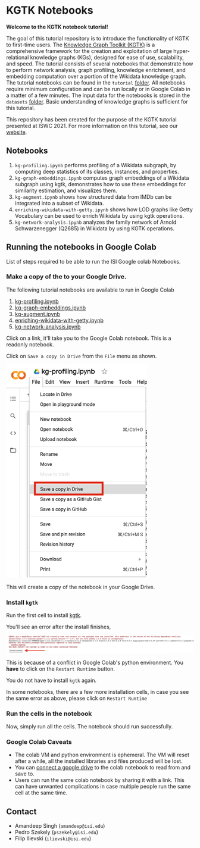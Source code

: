 # KGTK Notebooks

**Welcome to the KGTK notebook tutorial!**

The goal of this tutorial repository is to introduce the functionality of KGTK to first-time users. The [Knowledge Graph Toolkit (KGTK)](https://kgtk.readthedocs.io/en/latest/) is a comprehensive framework for the creation and exploitation of large hyper-relational knowledge graphs (KGs), designed for ease of use, scalability, and speed. The tutorial consists of several notebooks that demonstrate how to perform network analysis, graph profiling, knowledge enrichment, and embedding computation over a portion of the Wikidata knowledge graph. The tutorial notebooks can be found in the `tutorial` [folder](https://github.com/usc-isi-i2/kgtk-notebooks/tree/main/tutorial). All notebooks require minimum configuration and can be run locally or in Google Colab in a matter of a few minutes. The input data for the notebooks is stored in the `datasets` [folder](https://github.com/usc-isi-i2/kgtk-notebooks/tree/main/datasets). Basic understanding of knowledge graphs is sufficient for this tutorial. 

This repository has been created for the purpose of the KGTK tutorial presented at ISWC 2021. For more information on this tutorial, see our [website](https://usc-isi-i2.github.io/kgtk-tutorial-iswc-2021/).

## Notebooks

1. `kg-profiling.ipynb` performs profiling of a Wikidata subgraph, by computing deep statistics of its classes, instances, and properties.
2. `kg-graph-embeddings.ipynb` computes graph embeddings of a Wikidata subgraph using kgtk, demonstrates how to use these embeddings for similarity estimation, and visualizes them.
3. `kg-augment.ipynb` shows how structured data from IMDb can be integrated into a subset of Wikidata.
4. `enriching-wikidata-with-getty.ipynb` shows how LOD graphs like Getty Vocabulary can be used to enrich Wikidata by using kgtk operations.
5. `kg-network-analysis.ipynb` analyzes the family network of Arnold Schwarzenegger (Q2685) in Wikidata by using KGTK operations.

## Running the notebooks in Google Colab

List of steps required to be able to run the ISI Google colab Notebooks.

### Make a copy of the to your Google Drive.

The following tutorial notebooks are available to run in Google Colab

1. [kg-profiling.ipynb](https://colab.research.google.com/drive/15JnQA_Uk17Q7u3CADmjwrv7Nkaf2_d9j?usp=sharing)
2. [kg-graph-embeddings.ipynb]()
3. [kg-augment.ipynb]()
4. [enriching-wikidata-with-getty.ipynb](https://colab.research.google.com/drive/1kYzTs-nO6C49T6S4Hqn6pveB49S7ehUy?usp=sharing)
5. [kg-network-analysis.ipynb](https://colab.research.google.com/drive/1qgg1FBCtlJe339iFfzqPHNgIlerX3VOH?usp=sharing)

Click on a link, it'll take you to the Google Colab notebook. This is a readonly notebook. 

Click on `Save a copy in Drive` from the `File` menu as shown.

![Save a Copy](media/readme-1.png "Save a copy")

This will create a copy of the notebook in your Google Drive.

### Install `kgtk`

Run the first cell to install [kgtk](https://github.com/usc-isi-i2/kgtk).

You'll see an error after the install finishes,

![Restart Runtime](media/readme-2.png "Restart Runtime")

This is because of a conflict in Google Colab's python environment. You **have** to click on
the `Restart Runtime` button. 

You do not have to install `kgtk` again. 

In some notebooks, there are a few more installation cells, in case you see the same error as above, 
please click on `Restart Runtime`

### Run  the cells in the notebook

Now, simply run all the cells. The notebook should run successfully.

### Google Colab Caveats

- The colab VM and python environment is ephemeral. The VM will reset after a while, all the installed libraries and files produced will be lost. 
- You can [connect a google drive](https://www.marktechpost.com/2019/06/07/how-to-connect-google-colab-with-google-drive/) to the colab notebook to read from and save to.
- Users can run the same colab notebook by sharing it with a link. This can have unwanted complications in case multiple people run the same cell at the same time.




## Contact
* Amandeep Singh (`amandeep@isi.edu`)
* Pedro Szekely (`pszekely@isi.edu`)
* Filip Ilievski (`ilievski@isi.edu`)
